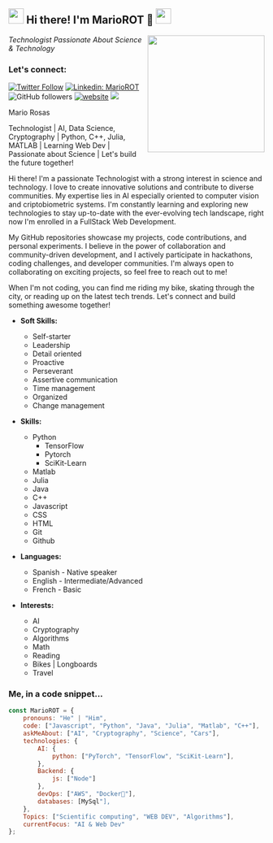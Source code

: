 <h2><img src="https://em-content.zobj.net/thumbs/120/google/350/man-technologist_1f468-200d-1f4bb.png" width="30"/> Hi there! I'm MarioROT 👋 <img src="https://em-content.zobj.net/thumbs/120/google/350/man-technologist_1f468-200d-1f4bb.png" width="30"/></h2>
<img align='right' src="https://imgs.search.brave.com/1HaWeAMU4JZHSP3gHyEBY2e9XEBlHKEc8-xKcveGPCc/rs:fit:256:256:1/g:ce/aHR0cHM6Ly9tZWRp/YS5naXBoeS5jb20v/bWVkaWEvb3hzSUFE/QnIzZE50ZS9naXBo/eS5naWY.gif" width="230">
<p><em> Technologist Passionate About Science & Technology 
<!-- </a><img src="https://media.giphy.com/media/WUlplcMpOCEmTGBtBW/giphy.gif" width="30">  -->
</em></p>

### Let's connect:

[![Twitter Follow](https://img.shields.io/twitter/follow/misteranmol?label=Follow)](https://twitter.com/intent/follow?screen_name=MarioRosOt)
[![Linkedin: MarioROT](https://img.shields.io/badge/-MarioROT-blue?style=flat-square&logo=Linkedin&logoColor=white&link=https://www.linkedin.com/in/mario-rosas-otero-443726187/)](https://www.linkedin.com/in/mario-rosas-otero-443726187/)
![GitHub followers](https://img.shields.io/github/followers/MarioROT?label=Follow&style=social)
[![website](https://img.shields.io/badge/Website-46a2f1.svg?&style=flat-square&logo=Google-Chrome&logoColor=white&link=https://mariorot.github.io/)](https://mariorot.github.io/)
![](https://visitor-badge.glitch.me/badge?page_id=MarioROT.MarioROT)


Mario Rosas 

Technologist | AI, Data Science, Cryptography | Python, C++, Julia, MATLAB | Learning Web Dev | Passionate about Science | Let's build the future together!

Hi there! I'm a passionate Technologist with a strong interest in science and technology. I love to create innovative solutions and contribute to diverse communities. My expertise lies in AI especially oriented to computer vision and criptobiometric systems. I'm constantly learning and exploring new technologies to stay up-to-date with the ever-evolving tech landscape, right now I'm enrolled in a FullStack Web Development.

My GitHub repositories showcase my projects, code contributions, and personal experiments. I believe in the power of collaboration and community-driven development, and I actively participate in hackathons, coding challenges, and developer communities. I'm always open to collaborating on exciting projects, so feel free to reach out to me!

When I'm not coding, you can find me riding my bike, skating through the city, or reading up on the latest tech trends. Let's connect and build something awesome together!

* **Soft Skills:**
  * Self-starter 
  * Leadership
  * Detail oriented
  * Proactive
  * Perseverant
  * Assertive communication
  * Time management
  * Organized
  * Change management

* **Skills:**
  * Python
    * TensorFlow
    * Pytorch
    * SciKit-Learn
  * Matlab
  * Julia
  * Java
  * C++
  * Javascript
  * CSS
  * HTML
  * Git
  * Github

* **Languages:**
  * Spanish - Native speaker
  * English - Intermediate/Advanced
  * French - Basic

* **Interests:**
  * AI
  * Cryptography
  * Algorithms
  * Math
  * Reading
  * Bikes | Longboards
  * Travel


### Me, in a code snippet...

```javascript
const MarioROT = {
    pronouns: "He" | "Him",
    code: ["Javascript", "Python", "Java", "Julia", "Matlab", "C++"],
    askMeAbout: ["AI", "Cryptography", "Science", "Cars"],
    technologies: {
        AI: {
            python: ["PyTorch", "TensorFlow", "SciKit-Learn"],
        },
        Backend: {
            js: ["Node"]
        },
        devOps: ["AWS", "Docker🐳"],
        databases: [MySql"],
    },
    Topics: ["Scientific computing", "WEB DEV", "Algorithms"],
    currentFocus: "AI & Web Dev"
};
```

<!--
**MarioROT/MarioROT** is a ✨ _special_ ✨ repository because its `README.md` (this file) appears on your GitHub profile.

Here are some ideas to get you started:

- 🔭 I’m currently working on ...
- 🌱 I’m currently learning ...
- 👯 I’m looking to collaborate on ...
- 🤔 I’m looking for help with ...
- 💬 Ask me about ...
- 📫 How to reach me: ...
- 😄 Pronouns: ...
- ⚡ Fun fact: ...
-->
